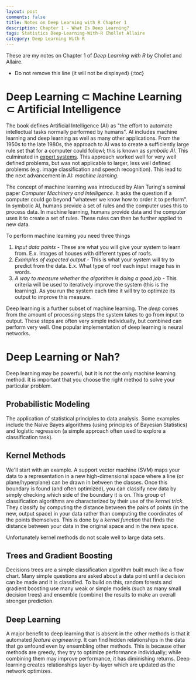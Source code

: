 ```yaml
---
layout: post
comments: false
title: Notes on Deep Learning with R Chapter 1
description: Chapter 1 - What Is Deep Learning?
tags: Statistics Deep-Learning-With-R Chollet Allaire
category: Deep Learning With R
---
```


These are my notes on Chapter 1 of _Deep Learning with R_ by Chollet and Allaire.


* Do not remove this line (it will not be displayed)
{:toc}


# Deep Learning $\subset$ Machine Learning $\subset$ Artificial Intelligence

The book defines Artificial Intelligence (AI) as "the effort to automate intellectual tasks normally performed by humans". AI includes machine learning and deep learning as well as many other applications. From the 1950s to the late 1980s, the approach to AI was to create a sufficiently large rule set that for a computer could followl; this is known as _symbolic AI_. This culminated in [expert systems](https://en.wikipedia.org/wiki/Expert_system). This approach worked well for very well defined problems, but was not applicable to larger, less well defined problems (e.g. image classification and speech recognition). This lead to the next advancement in AI: _machine learning_.

The concept of machine learning was introduced by Alan Turing's seminal paper _Computer Machinery and Intelligence_. It asks the question if a computer could go beyond "whatever we know how to order it to perform". In symbolic AI, humans provide a set of rules and the computer uses this to process data. In machine learning, humans provide data and the computer uses it to create a set of rules. These rules can then be further applied to new data.

To perform machine learning you need three things

1. _Input data points_ - These are what you will give your system to learn from. E.x. Images of houses with different types of roofs.
2. _Examples of expected output_ - This is what your system will try to predict from the data. E.x. What type of roof each input image has in words.
3. _A way to measure whether the algorithm is doing a good job_ - This criteria will be used to iteratively improve the system (this is the learning). As you run the system each time it will try to optimize its output to improve this measure.

Deep learning is a further subset of machine learning. The _deep_ comes from the amount of processing steps the system takes to go from input to output. These steps are often very simple individually, but combined can perform very well. One popular implementation of deep learning is neural networks.

# Deep Learning or Nah?
Deep learning may be powerful, but it is not the only machine learning method. It is important that you choose the right method to solve your particular problem.

## Probabilistic Modeling
The application of statistical principles to data analysis. Some examples include the Naive Bayes algorithms (using principles of Bayesian Statistics) and logistic regression (a simple approach often used to explore a classification task).

## Kernel Methods
We'll start with an example. A support vector machine (SVM) maps your data to a representation in a new high-dimensional space where a line (or plane/hyperplane) can be drawn in between the classes. Once this boundary is found (and often optimized), you can classify new data by simply checking which side of the boundary it is on. This group of classification algorithms are characterized by their use of the _kernel trick_. They classify by computing the distance between the pairs of points (in the new, output space) in your data rather than computing the coordinates of the points themselves. This is done by a _kernel function_ that finds the distance between your data in the original space and in the new space. 

Unfortunately kernel methods do not scale well to large data sets.

## Trees and Gradient Boosting
Decisions trees are a simple classification algorithm built much like a flow chart. Many simple questions are asked about a data point until a decision can be made and it is classified. To build on this, random forests and gradient boosting use many weak or simple models (such as many small decision trees) and ensemble (combine) the results to make an overall stronger prediction.

## Deep Learning
A major benefit to deep learning that is absent in the other methods is that it automated _feature engineering_. It can find hidden relationships in the data that go unfound even by ensembling other methods. This is because other methods are greedy, they try to optimize performance individually; while combining them may improve performance, it has diminishing returns. Deep learning creates relationships layer-by-layer which are updated as the network optimizes.